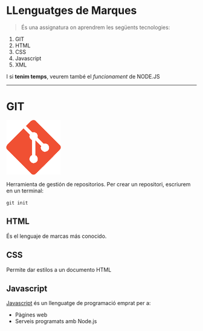
# LLenguatges de Marques

> És una assignatura on aprendrem les següents tecnologies:

1. GIT
2. HTML
3. CSS
4. Javascript
5. XML

I si __tenim temps__, veurem també el _funcionament_ de NODE.JS
___

# GIT

![Alt](/Git-Icon-1788C.png)

Herramienta de gestión de repositorios.
Per crear un repositori, escriurem en un terminal:

`git init`



## HTML
És el lenguaje de marcas más conocido.



## CSS
Permite dar estilos a un documento HTML



## Javascript

[Javascript]() és un llenguatge de programació emprat per a:


* Pàgines web
* Serveis programats amb Node.js
